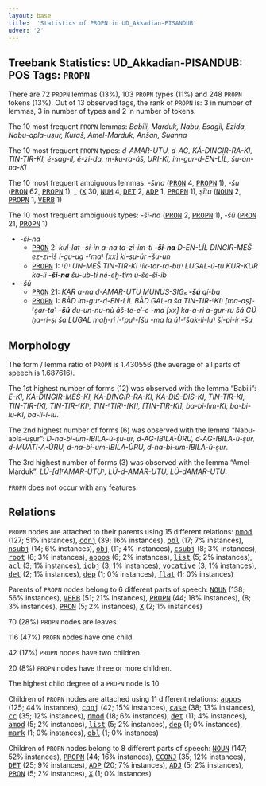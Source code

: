```yaml
---
layout: base
title:  'Statistics of PROPN in UD_Akkadian-PISANDUB'
udver: '2'
---
```


## Treebank Statistics: UD_Akkadian-PISANDUB: POS Tags: `PROPN`

There are 72 `PROPN` lemmas (13%), 103 `PROPN` types (11%) and 248 `PROPN` tokens (13%).
Out of 13 observed tags, the rank of `PROPN` is: 3 in number of lemmas, 3 in number of types and 2 in number of tokens.

The 10 most frequent `PROPN` lemmas: <em>Babili, Marduk, Nabu, Esagil, Ezida, Nabu-apla-uṣur, Kuraš, Amel-Marduk, Anšan, Šuanna</em>

The 10 most frequent `PROPN` types:  <em>d-AMAR-UTU, d-AG, KÁ-DINGIR-RA-KI, TIN-TIR-KI, é-sag-íl, é-zi-da, m-ku-ra-áš, URI-KI, im-gur-d-EN-LÍL, šu-an-na-KI</em>

The 10 most frequent ambiguous lemmas: <em>-šina</em> (<tt><a href="akk_pisandub-pos-PRON.html">PRON</a></tt> 4, <tt><a href="akk_pisandub-pos-PROPN.html">PROPN</a></tt> 1), <em>-šu</em> (<tt><a href="akk_pisandub-pos-PRON.html">PRON</a></tt> 62, <tt><a href="akk_pisandub-pos-PROPN.html">PROPN</a></tt> 1), <em>_</em> (<tt><a href="akk_pisandub-pos-X.html">X</a></tt> 30, <tt><a href="akk_pisandub-pos-NUM.html">NUM</a></tt> 4, <tt><a href="akk_pisandub-pos-DET.html">DET</a></tt> 2, <tt><a href="akk_pisandub-pos-ADP.html">ADP</a></tt> 1, <tt><a href="akk_pisandub-pos-PROPN.html">PROPN</a></tt> 1), <em>ṣītu</em> (<tt><a href="akk_pisandub-pos-NOUN.html">NOUN</a></tt> 2, <tt><a href="akk_pisandub-pos-PROPN.html">PROPN</a></tt> 1, <tt><a href="akk_pisandub-pos-VERB.html">VERB</a></tt> 1)

The 10 most frequent ambiguous types:  <em>-ši-na</em> (<tt><a href="akk_pisandub-pos-PRON.html">PRON</a></tt> 2, <tt><a href="akk_pisandub-pos-PROPN.html">PROPN</a></tt> 1), <em>-šú</em> (<tt><a href="akk_pisandub-pos-PRON.html">PRON</a></tt> 21, <tt><a href="akk_pisandub-pos-PROPN.html">PROPN</a></tt> 1)


* <em>-ši-na</em>
  * <tt><a href="akk_pisandub-pos-PRON.html">PRON</a></tt> 2: <em>kul-lat -si-in a-na ta-zi-im-ti <b>-ši-na</b> D-EN-LÍL DINGIR-MEŠ ez-zi-iš i-gu-ug -⸢ma⸣ [xx] ki-su-úr -šu-un</em>
  * <tt><a href="akk_pisandub-pos-PROPN.html">PROPN</a></tt> 1: <em>⸢ù⸣ UN-MEŠ TIN-TIR-KI ⸢ik-tar-ra-bu⸣ LUGAL-ú-tu KUR-KUR ka-li <b>-ši-na</b> šu-ub-ti né-eḫ-tim ú-še-ši-ib</em>
* <em>-šú</em>
  * <tt><a href="akk_pisandub-pos-PRON.html">PRON</a></tt> 21: <em>KAR a-na d-AMAR-UTU MUNUS-SIG₅ <b>-šú</b> qí-ba</em>
  * <tt><a href="akk_pisandub-pos-PROPN.html">PROPN</a></tt> 1: <em>BÀD im-gur-d-EN-LÍL BÀD GAL-a ša TIN-TIR-⸢KI⸣ [ma-aṣ]-⸢ṣar-ta⸣ <b>-šú</b> du-un-nu-nù áš-te-eʾ-e -ma [xx] ka-a-ri a-gur-ru šá GÚ ḫa-ri-ṣi ša LUGAL maḫ-ri i-⸢pu⸣-[šu -ma la ú]-⸢šak-li-lu⸣ ši-pi-ir -šu</em>

## Morphology

The form / lemma ratio of `PROPN` is 1.430556 (the average of all parts of speech is 1.687616).

The 1st highest number of forms (12) was observed with the lemma “Babili”: <em>E-KI, KÁ-DINGIR-MEŠ-KI, KÁ-DINGIR-RA-KI, KÁ-DIŠ-DIŠ-KI, TIN-TIR-KI, TIN-TIR-[KI, TIN-TIR-⸢KI⸣, TIN-⸢TIR⸣-[KI], [TIN-TIR-KI], ba-bi-lim-KI, ba-bi-lu-KI, ba-li-i-lu</em>.

The 2nd highest number of forms (6) was observed with the lemma “Nabu-apla-uṣur”: <em>D-na-bi-um-IBILA-ú-ṣu-úr, d-AG-IBILA-ÙRU, d-AG-IBILA-ú-ṣur, d-MUATI-A-ÙRU, d-na-bi-um-IBILA-ÙRU, d-na-bi-um-IBILA-ú-ṣur</em>.

The 3rd highest number of forms (3) was observed with the lemma “Amel-Marduk”: <em>LÚ-[d]⸢AMAR-UTU⸣, LÚ-d-AMAR-UTU, LÚ-dAMAR-UTU</em>.

`PROPN` does not occur with any features.


## Relations

`PROPN` nodes are attached to their parents using 15 different relations: <tt><a href="akk_pisandub-dep-nmod.html">nmod</a></tt> (127; 51% instances), <tt><a href="akk_pisandub-dep-conj.html">conj</a></tt> (39; 16% instances), <tt><a href="akk_pisandub-dep-obl.html">obl</a></tt> (17; 7% instances), <tt><a href="akk_pisandub-dep-nsubj.html">nsubj</a></tt> (14; 6% instances), <tt><a href="akk_pisandub-dep-obj.html">obj</a></tt> (11; 4% instances), <tt><a href="akk_pisandub-dep-csubj.html">csubj</a></tt> (8; 3% instances), <tt><a href="akk_pisandub-dep-root.html">root</a></tt> (8; 3% instances), <tt><a href="akk_pisandub-dep-appos.html">appos</a></tt> (6; 2% instances), <tt><a href="akk_pisandub-dep-list.html">list</a></tt> (5; 2% instances), <tt><a href="akk_pisandub-dep-acl.html">acl</a></tt> (3; 1% instances), <tt><a href="akk_pisandub-dep-iobj.html">iobj</a></tt> (3; 1% instances), <tt><a href="akk_pisandub-dep-vocative.html">vocative</a></tt> (3; 1% instances), <tt><a href="akk_pisandub-dep-det.html">det</a></tt> (2; 1% instances), <tt><a href="akk_pisandub-dep-dep.html">dep</a></tt> (1; 0% instances), <tt><a href="akk_pisandub-dep-flat.html">flat</a></tt> (1; 0% instances)

Parents of `PROPN` nodes belong to 6 different parts of speech: <tt><a href="akk_pisandub-pos-NOUN.html">NOUN</a></tt> (138; 56% instances), <tt><a href="akk_pisandub-pos-VERB.html">VERB</a></tt> (51; 21% instances), <tt><a href="akk_pisandub-pos-PROPN.html">PROPN</a></tt> (44; 18% instances),  (8; 3% instances), <tt><a href="akk_pisandub-pos-PRON.html">PRON</a></tt> (5; 2% instances), <tt><a href="akk_pisandub-pos-X.html">X</a></tt> (2; 1% instances)

70 (28%) `PROPN` nodes are leaves.

116 (47%) `PROPN` nodes have one child.

42 (17%) `PROPN` nodes have two children.

20 (8%) `PROPN` nodes have three or more children.

The highest child degree of a `PROPN` node is 10.

Children of `PROPN` nodes are attached using 11 different relations: <tt><a href="akk_pisandub-dep-appos.html">appos</a></tt> (125; 44% instances), <tt><a href="akk_pisandub-dep-conj.html">conj</a></tt> (42; 15% instances), <tt><a href="akk_pisandub-dep-case.html">case</a></tt> (38; 13% instances), <tt><a href="akk_pisandub-dep-cc.html">cc</a></tt> (35; 12% instances), <tt><a href="akk_pisandub-dep-nmod.html">nmod</a></tt> (18; 6% instances), <tt><a href="akk_pisandub-dep-det.html">det</a></tt> (11; 4% instances), <tt><a href="akk_pisandub-dep-amod.html">amod</a></tt> (5; 2% instances), <tt><a href="akk_pisandub-dep-list.html">list</a></tt> (5; 2% instances), <tt><a href="akk_pisandub-dep-dep.html">dep</a></tt> (1; 0% instances), <tt><a href="akk_pisandub-dep-mark.html">mark</a></tt> (1; 0% instances), <tt><a href="akk_pisandub-dep-obl.html">obl</a></tt> (1; 0% instances)

Children of `PROPN` nodes belong to 8 different parts of speech: <tt><a href="akk_pisandub-pos-NOUN.html">NOUN</a></tt> (147; 52% instances), <tt><a href="akk_pisandub-pos-PROPN.html">PROPN</a></tt> (44; 16% instances), <tt><a href="akk_pisandub-pos-CCONJ.html">CCONJ</a></tt> (35; 12% instances), <tt><a href="akk_pisandub-pos-DET.html">DET</a></tt> (25; 9% instances), <tt><a href="akk_pisandub-pos-ADP.html">ADP</a></tt> (20; 7% instances), <tt><a href="akk_pisandub-pos-ADJ.html">ADJ</a></tt> (5; 2% instances), <tt><a href="akk_pisandub-pos-PRON.html">PRON</a></tt> (5; 2% instances), <tt><a href="akk_pisandub-pos-X.html">X</a></tt> (1; 0% instances)

